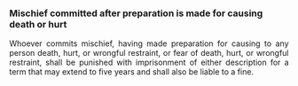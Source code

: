 ### Mischief committed after preparation is made for causing death or hurt
<div style="text-align: justify">

Whoever commits mischief, having made preparation for causing to any person death, hurt, or wrongful restraint, or fear of death, hurt, or wrongful restraint, shall be punished with imprisonment of either description for a term that may extend to five years and shall also be liable to a fine.

</div>
